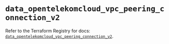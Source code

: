 # `data_opentelekomcloud_vpc_peering_connection_v2`

Refer to the Terraform Registry for docs: [`data_opentelekomcloud_vpc_peering_connection_v2`](https://registry.terraform.io/providers/opentelekomcloud/opentelekomcloud/1.36.26/docs/data-sources/vpc_peering_connection_v2).
